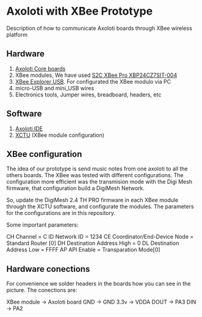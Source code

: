 # Axoloti with XBee Prototype

Description of how to communicate Axoloti boards through XBee wireless platform

## Hardware

1. [Axoloti Core boards](http://www.axoloti.com/product/axoloti-core/)
2. XBee modules, We have used  [S2C XBee Pro XBP24CZ7SIT-004](http://tienda.bricogeek.com/modulos-radiofrecuencia/229-xbee-pro-63mw-s2c-rpsma.html)  
3. [XBee Explorer USB](https://www.sparkfun.com/products/11812). For configurated the XBee modulo via PC
4. micro-USB and mini_USB wires
5. Electronics tools, Jumper wires, breadboard, headers, etc

## Software

1. [Axoloti IDE](http://community.axoloti.com/t/quick-start-guide/57)
2. [XCTU](https://www.digi.com/products/xbee-rf-solutions/xctu-software/xctu) (XBee module configuration)

## XBee configuration

The idea of our prototype is send music notes from one axoloti to all the others boards. The XBee was tested with different configurations. The configuration more efficient was the transmision mode with the Digi Mesh firmware, that configuration build a DigiMesh Network.

So, update the DigiMesh 2.4 TH PRO firmware in each XBee module through the XCTU software, and configurate the modules. The parameters for the configurations are in this repository.

Some important parameters:

CH Channel = C
ID Network ID = 1234
CE Coordinator/End-Device Node = Standard Router [0]
DH Destination Address High = 0
DL Destination Address Low  = FFFF
AP API Enable = Transparation Mode[0]

## Hardware conections

For convenience we solder headers in the boards how you can see in the picture. The conections are:

XBee module -> Axoloti board
GND  -> GND
3.3v -> VDDA
DOUT -> PA3
DIN  -> PA2
